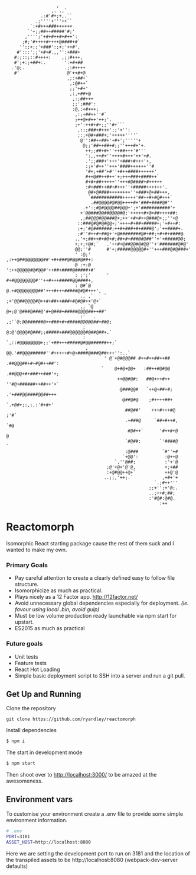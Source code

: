                                                                                                     
                                                                                                    
                                                                                                    
                       ,                                                                            
                     ,. .,`                                                                         
                 .:#'#+;+,.``                                                                       
               .;''''+'''++``                                                                       
             `:+#+++###++++++                                                                       
            `'+;;##++#####'#;'                                                                      
           ,'''';'+#+#++#+#++':                                                                     
          ;#;'#++++#++++@####+#`                                                                    
         '':;+;;'+###':;+;'++#',                                                                    
        #':::';;'+#+#.,,'':+###+                                                                    
       #;;::;::#++++:    ,;;#+++,                                                                   
       #';+:;+##+:.       ':+#+##                                                                   
      .'@;.               .;:#++++                                                                  
       #'                  @'++#+@                                                                  
                           ,;:+##+`                                                                 
                            ,:@#++`                                                                 
                            ;;'+#+'                                                                 
                            ,:,+##+@                                                                
                             ,:;##+++                                                               
                             ;;';###':                                                              
                             :@,:+#+++;                                                             
                              ,:;+##++''#`                                                          
                              ;++@+#++'++;'.                                                        
                              ;+':++#+#+;;''#+```                                                   
                               ,::;###+#+++';;'+'':                                                 
                               ;:;+@#+###+;'+++++''''`                                              
                                @'':##++##+'+#+';'''''+                                             
                                 @;;'##++##+#;;''+++#+'+.                                           
                                  ++;;##+#+''++##+++'#'''                                           
                                  ':,,++#+''++++#+++'++'+#.                                         
                                  .';;###+'+++'+###+#+++'+,                                         
                                  :;+'#++''+++'####++++++''#                                        
                                  '#+;+##'+#''+#++####++++++'                                       
                                  #++@##++#++'+;+++###+####++`                                      
                                  #+#+##+++++''+++#@####+#+++++                                     
                                  :#+###++##+#+++''+#####++++++'.                                   
                                   @#+@####++++++++''+###+@+##+++,                                  
                                   `############+++++'##++#+#@#+++`                                 
                                    .##@@@@#@#@@++++#+'###+####@#''                                 
                                 .+':;#@#@@@@##@@@+';+'###########'+                                
                                +'@@###@@##@@@@#@;'+++++#+@+##++++##:                               
                                ,;##@@@#@@###@+;++'+#+#++@###@+;;''+@                               
                               ::###@#@#@#@@+;'++++#+##+#####+;'+#++#:                              
                               ;+;'#@#######;++#+###+#+####@';'++####+.                             
                               ;#''#++#+##@+'+@########@#+##;+#+#+####@                             
                              .,'+;##++#+#@+#;##+#+###@#@##''+'+#####@@;                            
                              +;+;+@#;`   .'++#+@##@@#@#@@''+'#######@#@'                           
                              @@;''#      #'+;#####@@@@@#+''+++###@#@###+'                          
                              ' :@;'      ,:++@##@@@@@@@##'+#+###@#@@#@##+:                         
                              @ :+:@      ':++@@@@@#@#@@#'++##+####@#####+#'                        
                              : ;';'      ' #+#@@@@@@@@#''++#+++#####@@####+,                       
                              : @#`@      @.+#@@@@@@@@##'+++#+++#####@#@#+++',                      
                                ., ,`    ` ;+'@@##@@@@#@++#+##++###+#@#@#++'@+`                     
                                ,, `@    @+;@'@###@###@'#+@###+#####@@@@##++##'                     
                                :'   .  ,;'`@;@@######@++###+#+#####@@@@@##+##@;                    
                                 ;        @:@'@@@@#@###;;#####+###@@@@@@#@##@##+.`                  
                                 :       `,::#@@@@@@@@+;;'+##+++#####@#@@######++;`                 
                                  ,      @@.'##@@@######''#+++++#+@+####@###@##+++'':..`            
                                         ' @`+@#@@@## #++#++##++##     .##@@@##+#+#@#++##':         
                                        `    @+#@+@@+   :##++#@#@@       .##@@@+#+###++###'+;       
                                              ++@@#@#:   ##@+++#++         ''#@+######++##++'+`     
                                               @###@@#   `++@+##+#;         .'+###@@####@@##+++     
                                                @##@#@    ;#++++##+           `.+@#+;:,:,:'#+#+'    
                                                 ##@##'    +++#+++#@                         ;'#`   
                                                 .+###@     `##+#++#,                         `#@   
                                                  #@#++`      '#++#+@                           @   
                                                 `#@##:       `'####@                            `  
                                                 :@###         `#''+#                               
                                                `+@@':          :@++@                               
                                             `,''@##;           :'+'@                               
                                          ;@'+@+'@'@,           +;+##                               
                                          :+@#@@++@+`           ++@'@                               
                                         ..;;,'++;.`           ,+#+'+                               
                                                            `.;#++'''                               
                                                          ;;+'';+'@;.                               
                                                          ..;++#;##;                                
                                                          :'#@#:@#@.                                
                                                              :++                                   
                                                                                                    
                                                                                                    
                                                                                                    



# Reactomorph

Isomorphic React starting package cause the rest of them suck and I wanted to make my own.

### Primary Goals
* Pay careful attention to create a clearly defined easy to follow file structure.
* Isomorphicize as much as practical.
* Plays nicely as a 12 Factor app. http://12factor.net/
* Avoid unnecessary global dependencies especially for deployment. _(ie. favour using local .bin, avoid gulp)_
* Must be low volume production ready launchable via npm start for upstart.
* ES2015 as much as practical

### Future goals
* Unit tests
* Feature tests
* React Hot Loading
* Simple basic deployment script to SSH into a server and run a git pull.

## Get Up and Running

Clone the repository

```
git clone https://github.com/ryardley/reactomorph
```

Install dependencies
```bash
$ npm i
```

The start in development mode

```bash
$ npm start
```

Then shoot over to [http://localhost:3000/](http://localhost:3000/) to be amazed at the awesomeness.

## Environment vars

To customise your environment create a .env file to provide some simple environment information.

```bash
# .env
PORT=3181
ASSET_HOST=http://localhost:8080
```

Here we are setting the development port to run on 3181 and the location of the transpiled assets to be http://localhost:8080 (webpack-dev-server defaults)
